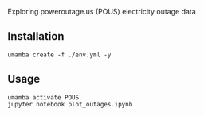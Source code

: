 Exploring poweroutage.us (POUS) electricity outage data

## Installation

```
umamba create -f ./env.yml -y
```

## Usage

```
umamba activate POUS
jupyter notebook plot_outages.ipynb
```
